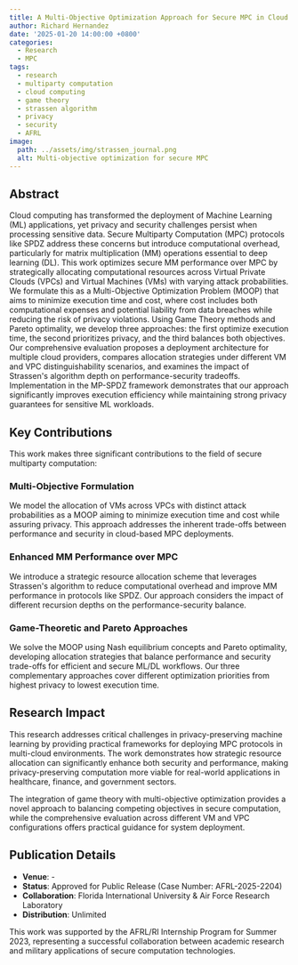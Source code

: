 ```yaml
---
title: A Multi-Objective Optimization Approach for Secure MPC in Cloud Environments
author: Richard Hernandez
date: '2025-01-20 14:00:00 +0800'
categories:
  - Research
  - MPC
tags:
  - research
  - multiparty computation
  - cloud computing
  - game theory
  - strassen algorithm
  - privacy
  - security
  - AFRL
image:
  path: ../assets/img/strassen_journal.png
  alt: Multi-objective optimization for secure MPC
---
```


## Abstract

Cloud computing has transformed the deployment of Machine Learning (ML) applications, yet privacy and security challenges persist when processing sensitive data. Secure Multiparty Computation (MPC) protocols like SPDZ address these concerns but introduce computational overhead, particularly for matrix multiplication (MM) operations essential to deep learning (DL). This work optimizes secure MM performance over MPC by strategically allocating computational resources across Virtual Private Clouds (VPCs) and Virtual Machines (VMs) with varying attack probabilities. We formulate this as a Multi-Objective Optimization Problem (MOOP) that aims to minimize execution time and cost, where cost includes both computational expenses and potential liability from data breaches while reducing the risk of privacy violations. Using Game Theory methods and Pareto optimality, we develop three approaches: the first optimize execution time, the second prioritizes privacy, and the third balances both objectives. Our comprehensive evaluation proposes a deployment architecture for multiple cloud providers, compares allocation strategies under different VM and VPC distinguishability scenarios, and examines the impact of Strassen's algorithm depth on performance-security tradeoffs. Implementation in the MP-SPDZ framework demonstrates that our approach significantly improves execution efficiency while maintaining strong privacy guarantees for sensitive ML workloads.

## Key Contributions

This work makes three significant contributions to the field of secure multiparty computation:

### Multi-Objective Formulation
We model the allocation of VMs across VPCs with distinct attack probabilities as a MOOP aiming to minimize execution time and cost while assuring privacy. This approach addresses the inherent trade-offs between performance and security in cloud-based MPC deployments.

### Enhanced MM Performance over MPC
We introduce a strategic resource allocation scheme that leverages Strassen's algorithm to reduce computational overhead and improve MM performance in protocols like SPDZ. Our approach considers the impact of different recursion depths on the performance-security balance.

### Game-Theoretic and Pareto Approaches
We solve the MOOP using Nash equilibrium concepts and Pareto optimality, developing allocation strategies that balance performance and security trade-offs for efficient and secure ML/DL workflows. Our three complementary approaches cover different optimization priorities from highest privacy to lowest execution time.

## Research Impact

This research addresses critical challenges in privacy-preserving machine learning by providing practical frameworks for deploying MPC protocols in multi-cloud environments. The work demonstrates how strategic resource allocation can significantly enhance both security and performance, making privacy-preserving computation more viable for real-world applications in healthcare, finance, and government sectors.

The integration of game theory with multi-objective optimization provides a novel approach to balancing competing objectives in secure computation, while the comprehensive evaluation across different VM and VPC configurations offers practical guidance for system deployment.

## Publication Details

* **Venue**: -
* **Status**: Approved for Public Release (Case Number: AFRL-2025-2204)
* **Collaboration**: Florida International University & Air Force Research Laboratory
* **Distribution**: Unlimited

This work was supported by the AFRL/RI Internship Program for Summer 2023, representing a successful collaboration between academic research and military applications of secure computation technologies.